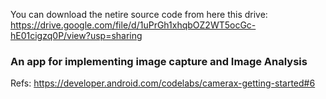 You can download the netire source code from here this drive: https://drive.google.com/file/d/1uPrGh1xhqbOZ2WT5ocGc-hE01cigzq0P/view?usp=sharing

### An app for implementing image capture and Image Analysis

Refs: https://developer.android.com/codelabs/camerax-getting-started#6
